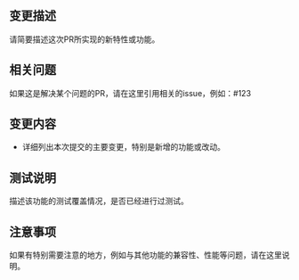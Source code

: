 ## 变更描述

请简要描述这次PR所实现的新特性或功能。

## 相关问题

如果这是解决某个问题的PR，请在这里引用相关的issue，例如：#123

## 变更内容

- 详细列出本次提交的主要变更，特别是新增的功能或改动。

## 测试说明

描述该功能的测试覆盖情况，是否已经进行过测试。

## 注意事项

如果有特别需要注意的地方，例如与其他功能的兼容性、性能等问题，请在这里说明。
